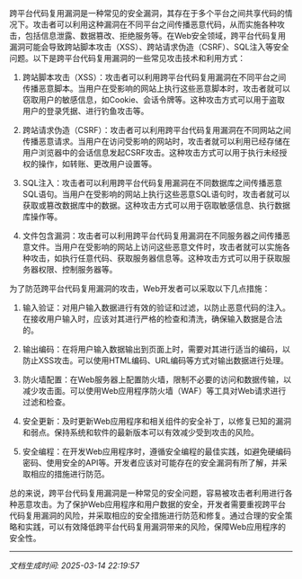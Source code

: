 跨平台代码复用漏洞是一种常见的安全漏洞，其存在于多个平台之间共享代码的情况下。攻击者可以利用这种漏洞在不同平台之间传播恶意代码，从而实施各种攻击，包括信息泄露、数据篡改、拒绝服务等。在Web安全领域，跨平台代码复用漏洞可能会导致跨站脚本攻击（XSS）、跨站请求伪造（CSRF）、SQL注入等安全问题。以下是跨平台代码复用漏洞的一些常见攻击技术和利用方式：

1. 跨站脚本攻击（XSS）：攻击者可以利用跨平台代码复用漏洞在不同平台之间传播恶意脚本。当用户在受影响的网站上执行这些恶意脚本时，攻击者就可以窃取用户的敏感信息，如Cookie、会话令牌等。这种攻击方式可以用于盗取用户的登录凭据、进行钓鱼攻击等。

2. 跨站请求伪造（CSRF）：攻击者可以利用跨平台代码复用漏洞在不同网站之间传播恶意请求。当用户在访问受影响的网站时，攻击者就可以利用已经存储在用户浏览器中的会话信息发起CSRF攻击。这种攻击方式可以用于执行未经授权的操作，如转账、更改用户设置等。

3. SQL注入：攻击者可以利用跨平台代码复用漏洞在不同数据库之间传播恶意SQL语句。当用户在受影响的网站上执行这些恶意SQL语句时，攻击者就可以获取或篡改数据库中的数据。这种攻击方式可以用于窃取敏感信息、执行数据库操作等。

4. 文件包含漏洞：攻击者可以利用跨平台代码复用漏洞在不同服务器之间传播恶意文件。当用户在受影响的网站上访问这些恶意文件时，攻击者就可以实施各种攻击，如执行任意代码、获取服务器信息等。这种攻击方式可以用于获取服务器权限、控制服务器等。

为了防范跨平台代码复用漏洞的攻击，Web开发者可以采取以下几点措施：

1. 输入验证：对用户输入数据进行有效的验证和过滤，以防止恶意代码的注入。在接收用户输入时，应该对其进行严格的检查和清洗，确保输入数据是合法的。

2. 输出编码：在将用户输入数据输出到页面上时，需要对其进行适当的编码，以防止XSS攻击。可以使用HTML编码、URL编码等方式对输出数据进行处理。

3. 防火墙配置：在Web服务器上配置防火墙，限制不必要的访问和数据传输，以减少攻击面。可以使用Web应用程序防火墙（WAF）等工具对Web请求进行过滤和检查。

4. 安全更新：及时更新Web应用程序和相关组件的安全补丁，以修复已知的漏洞和弱点。保持系统和软件的最新版本可以有效减少受到攻击的风险。

5. 安全编程：在开发Web应用程序时，遵循安全编程的最佳实践，如避免硬编码密码、使用安全的API等。开发者应该对可能存在的安全漏洞有所了解，并采取相应的措施进行防范。

总的来说，跨平台代码复用漏洞是一种常见的安全问题，容易被攻击者利用进行各种恶意攻击。为了保护Web应用程序和用户数据的安全，开发者需要重视跨平台代码复用漏洞的风险，并采取相应的安全措施进行防范和修复。通过合理的安全策略和实践，可以有效降低跨平台代码复用漏洞带来的风险，保障Web应用程序的安全性。

---

*文档生成时间: 2025-03-14 22:19:57*



